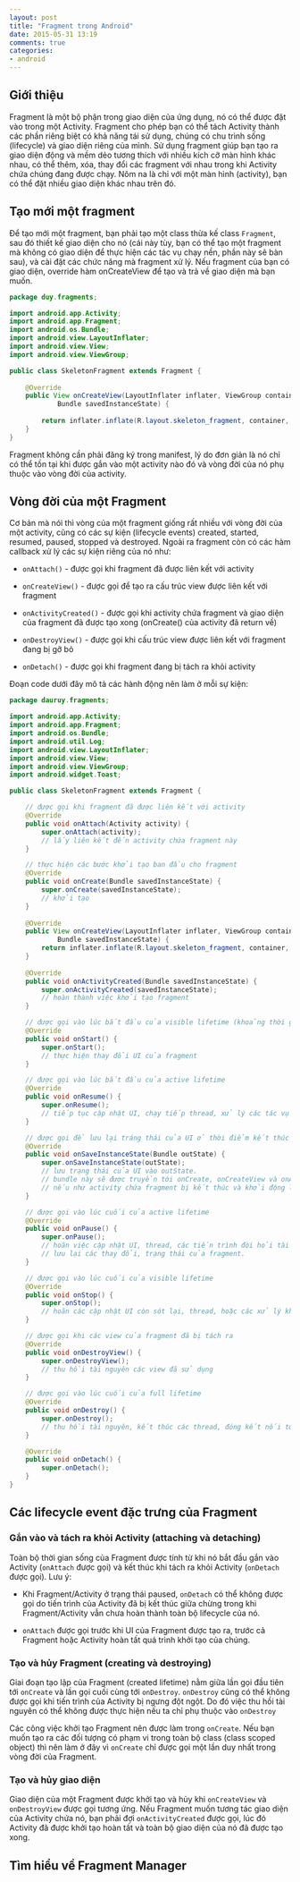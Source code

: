 ```yaml
---
layout: post
title: "Fragment trong Android"
date: 2015-05-31 13:19
comments: true
categories:
- android
---
```


## Giới thiệu ##

Fragment là một bộ phận trong giao diện của ứng dụng, nó có thể được đặt vào trong một Activity.
Fragment cho phép bạn có thể tách Activity thành các phần riêng biệt có khả năng tái sử dụng, chúng có 
chu trình sống (lifecycle) và giao diện riêng của mình. Sử dụng fragment giúp bạn tạo ra giao diện động và mềm dẻo
tương thích với nhiều kích cỡ màn hình khác nhau, có thể thêm, xóa, thay đổi các fragment với nhau trong khi Activity
chứa chúng đang được chạy. Nôm na là chỉ với một màn hình (activity), bạn có thể đặt nhiều giao diện khác nhau trên đó.

## Tạo mới một fragment ##

Để tạo mới một fragment, bạn phải tạo một class thừa kế class `Fragment`, sau đó thiết kế giao diện cho nó (cái này tùy, bạn có thể
tạo một fragment mà không có giao diện để thực hiện các tác vụ chạy nền, phần này sẽ bàn sau), và cài đặt các chức năng mà fragment xử lý.
Nếu fragment của bạn có giao diện, override hàm onCreateView để tạo và trả về giao diện mà bạn muốn.

```java
package duy.fragments;

import android.app.Activity;
import android.app.Fragment;
import android.os.Bundle;
import android.view.LayoutInflater;
import android.view.View;
import android.view.ViewGroup;

public class SkeletonFragment extends Fragment {
	
	@Override
	public View onCreateView(LayoutInflater inflater, ViewGroup container,
			Bundle savedInstanceState) {
				
		return inflater.inflate(R.layout.skeleton_fragment, container, false);
	}
}
```

Fragment không cần phải đăng ký trong manifest, lý do đơn giản là nó chỉ có thể tồn tại khi được gắn vào một activity nào đó và vòng đời của nó phụ thuộc vào vòng đời của activity.

## Vòng đời của một Fragment ##

Cơ bản mà nói thì vòng của một fragment giống rất nhiều với vòng đời của một activity, cũng có các sự kiện (lifecycle events) created, started, resumed, paused, stopped và destroyed.
Ngoài ra fragment còn có các hàm callback xử lý các sự kiện riêng của nó như:

* `onAttach()` - được gọi khi fragment đã được liên kết với activity

* `onCreateView()` - được gọi để tạo ra cấu trúc view được liên kết với fragment

* `onActivityCreated()` - được gọi khi activity chứa fragment và giao diện của fragment đã được tạo xong (onCreate() của activity đã return về)

* `onDestroyView()` - được gọi khi cấu trúc view được liên kết với fragment đang bị gỡ bỏ

* `onDetach()` - được gọi khi fragment đang bị tách ra khỏi activity

Đoạn code dưới đây mô tả các hành động nên làm ở mỗi sự kiện:

```java
package dauruy.fragments;

import android.app.Activity;
import android.app.Fragment;
import android.os.Bundle;
import android.util.Log;
import android.view.LayoutInflater;
import android.view.View;
import android.view.ViewGroup;
import android.widget.Toast;

public class SkeletonFragment extends Fragment {

    // được gọi khi fragment đã được liên kết với activity
	@Override
	public void onAttach(Activity activity) {
		super.onAttach(activity);
		// lấy liên kết đến activity chứa fragment này
	}

	// thực hiện các bước khởi tạo ban đầu cho fragment
	@Override
	public void onCreate(Bundle savedInstanceState) {
		super.onCreate(savedInstanceState);
		// khởi tạo
	}
	
	@Override
	public View onCreateView(LayoutInflater inflater, ViewGroup container,
			Bundle savedInstanceState) {
		return inflater.inflate(R.layout.skeleton_fragment, container, false);
	}
	
	@Override
	public void onActivityCreated(Bundle savedInstanceState) {
		super.onActivityCreated(savedInstanceState);
		// hoàn thành việc khởi tạo fragment
	}

	// được gọi vào lúc bắt đầu của visible lifetime (khoảng thời gian nhìn thấy được fragment)
	@Override
	public void onStart() {
		super.onStart();
		// thực hiện thay đổi UI của fragment
	}

	// được gọi vào lúc bắt đầu của active lifetime
	@Override
	public void onResume() {
		super.onResume();
		// tiếp tục cập nhật UI, chạy tiếp thread, xử lý các tác vụ bị tạm hoãn của fragment
	}

	// được gọi để lưu lại tráng thái của UI ở thời điểm kết thúc của active lifecycle
	@Override
	public void onSaveInstanceState(Bundle outState) {
		super.onSaveInstanceState(outState);
		// lưu trạng thái của UI vào outState.
		// bundle này sẽ được truyền tới onCreate, onCreateView và onActivityCreated
		// nếu như activity chứa fragment bị kết thúc và khởi động lại.
	}

	// được gọi vào lúc cuối của active lifetime
	@Override
	public void onPause() {
		super.onPause();
		// hoãn việc cập nhật UI, thread, các tiến trình đòi hỏi tài nguyên CPU cao (không cần update trong lúc inactive).
		// lưu lại các thay đổi, trạng thái của fragment.
	}

	// được gọi vào lúc cuối của visible lifetime
	@Override
	public void onStop() {
		super.onStop();
		// hoãn các cập nhật UI còn sót lại, thread, hoặc các xử lý không cần thiết lúc fragment không visible.
	}

	// được gọi khi các view của fragment đã bị tách ra
	@Override
	public void onDestroyView() {
		super.onDestroyView();
		// thu hồi tài nguyên các view đã sử dụng
	}

	// được gọi vào lúc cuối của full lifetime
	@Override
	public void onDestroy() {
		super.onDestroy();
		// thu hồi tài nguyên, kết thúc các thread, đóng kết nối tới database...
	}

	@Override
	public void onDetach() {
		super.onDetach();
	}
}
```

## Các lifecycle event đặc trưng của Fragment ##

### Gắn vào và tách ra khỏi Activity (attaching và detaching) ###

Toàn bộ thời gian sống của Fragment được tính từ khi nó bắt đầu gắn vào Activity (`onAttach` được gọi) và kết thúc khi tách ra khỏi Activity (`onDetach` được gọi).
Lưu ý:

* Khi Fragment/Activity ở trạng thái paused, `onDetach` có thể không được gọi do tiến trình của Activity đã bị kết thúc giữa chừng trong khi Fragment/Activity vẫn chưa hoàn thành toàn bộ lifecycle của nó.

* `onAttach` được gọi trước khi UI của Fragment được tạo ra, trước cả Fragment hoặc Activity hoàn tất quá trình khởi tạo của chúng.

### Tạo và hủy Fragment (creating và destroying) ###

Giai đoạn tạo lập của Fragment (created lifetime) nằm giữa lần gọi đầu tiên tới `onCreate` và lần gọi cuối cùng tới `onDestroy`.
`onDestroy` cũng có thể không được gọi khi tiến trình của Activity bị ngưng đột ngột. Do đó việc thu hồi tài nguyên có thể không được thực hiện nếu ta chỉ phụ thuộc vào `onDestroy`

Các công việc khởi tạo Fragment nên được làm trong `onCreate`. Nếu bạn muốn tạo ra các đối tượng có phạm vi trong toàn bộ class (class scoped object) thì nên làm ở đây vì
`onCreate` chỉ được gọi một lần duy nhất trong vòng đời của Fragment.

### Tạo và hủy giao diện ###

Giao diện của một Fragment được khởi tạo và hủy khi `onCreateView` và `onDestroyView` được gọi tương ứng.
Nếu Fragment muốn tương tác giao diện của Activity chứa nó, bạn phải đợi `onActivityCreated` được gọi, lúc đó Activity đã được khởi tạo hoàn tất và toàn bộ giao diện của nó đã được tạo xong.

## Tìm hiểu về Fragment Manager ##